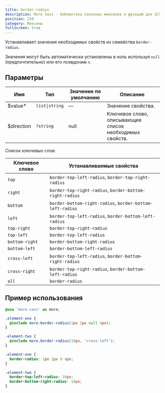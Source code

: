 ```yaml
---
title: border-radius
description: More Sass - библиотека полезных миксинов и функций для SCSS.
position: 230
category: Миксины
fullscreen: true
---
```


Устанавливает значения необходимых свойств из семейства `border-radius`.

<alert type="info">Значения могут быть автоматически установлены в ноль используя `null` (предпочтительно) или его псевдоним `n`.</alert>

## Параметры

| Имя                                       | Тип            | Значение по умолчанию | Описание                                                |
|-------------------------------------------|----------------|-----------------------|---------------------------------------------------------|
| $value<span class="text-red-600">*</span> | `list\|string` | —                     | Значение свойства.                                      |
| $direction                                | `?string`      | null                  | Ключевое слово, описывающее список необходимых свойств. |

<alert type="info">

Список ключевых слов:

| Ключевое слово | Устанавливаемые свойства                                  |
|----------------|-----------------------------------------------------------|
| `top`          | `border-top-left-radius`, `border-top-right-radius`       |
| `right`        | `border-top-right-radius`, `border-bottom-right-radius`   |
| `bottom`       | `border-bottom-right-radius`, `border-bottom-left-radius` |
| `left`         | `border-top-left-radius`, `border-bottom-left-radius`     |
| `top-right`    | `border-top-right-radius`                                 |
| `top-left`     | `border-top-left-radius`                                  |
| `bottom-right` | `border-bottom-right-radius`                              |
| `bottom-left`  | `border-bottom-left-radius`                               |
| `cross-left`   | `border-top-left-radius`, `border-bottom-right-radius`    |
| `cross-right`  | `border-top-right-radius`, `border-bottom-left-radius`    |
| `all`          | `border-radius`                                           |

</alert>

## Пример использования

<code-group>
  
  <code-block label="SCSS" active>

  ```scss
  @use 'more-sass' as more;
  
  .element-one {
  	@include more.border-radius(1px 2px null 4px);
  }
  
  .element-two {
  	@include more.border-radius(10px, 'cross-left');
  }
  ```

  </code-block>

  <code-block label="Результат">

  ```css
  .element-one {
  	border-radius: 1px 2px 0 4px;
  }
  
  .element-two {
  	border-top-left-radius: 10px;
  	border-bottom-right-radius: 10px;
  }
  ```

  </code-block>
  
</code-group>
